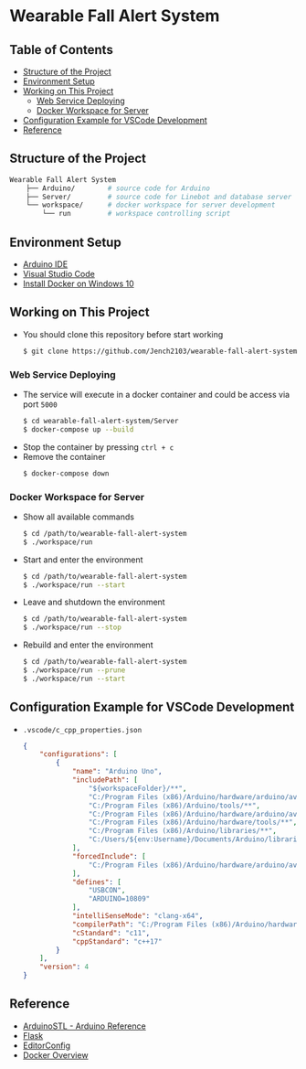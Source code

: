 # Wearable Fall Alert System


## Table of Contents
- [Structure of the Project](#structure-of-the-project)
- [Environment Setup](#environment-setup)
- [Working on This Project](#working-on-this-project)
    - [Web Service Deploying](#web-service-deploying)
    - [Docker Workspace for Server](#docker-workspace-for-server)
- [Configuration Example for VSCode Development](#configuration-example-for-vscode-development)
- [Reference](#reference)


## Structure of the Project
```bash
Wearable Fall Alert System
    ├── Arduino/        # source code for Arduino
    ├── Server/         # source code for Linebot and database server
    └── workspace/      # docker workspace for server development
        └── run         # workspace controlling script
```


## Environment Setup
- [Arduino IDE](https://www.arduino.cc/en/software)
- [Visual Studio Code](https://code.visualstudio.com/)
- [Install Docker on Windows 10](https://hackmd.io/@Jench2103/ByBj5vMbY)


## Working on This Project
- You should clone this repository before start working
    ```bash
    $ git clone https://github.com/Jench2103/wearable-fall-alert-system.git
    ```

### Web Service Deploying
- The service will execute in a docker container and could be access via port `5000`
    ```bash
    $ cd wearable-fall-alert-system/Server
    $ docker-compose up --build
    ```
- Stop the container by pressing `ctrl + c`
- Remove the container
    ```bash
    $ docker-compose down
    ```

### Docker Workspace for Server
- Show all available commands
    ```bash
    $ cd /path/to/wearable-fall-alert-system
    $ ./workspace/run
    ```
- Start and enter the environment
    ```bash
    $ cd /path/to/wearable-fall-alert-system
    $ ./workspace/run --start
    ```
- Leave and shutdown the environment
    ```bash
    $ cd /path/to/wearable-fall-alert-system
    $ ./workspace/run --stop
    ```
- Rebuild and enter the environment
    ```bash
    $ cd /path/to/wearable-fall-alert-system
    $ ./workspace/run --prune
    $ ./workspace/run --start
    ```


## Configuration Example for VSCode Development
- `.vscode/c_cpp_properties.json`
    ```json {.line-numbers}
    {
        "configurations": [
            {
                "name": "Arduino Uno",
                "includePath": [
                    "${workspaceFolder}/**",
                    "C:/Program Files (x86)/Arduino/hardware/arduino/avr/cores/arduino",
                    "C:/Program Files (x86)/Arduino/tools/**",
                    "C:/Program Files (x86)/Arduino/hardware/arduino/avr/**",
                    "C:/Program Files (x86)/Arduino/hardware/tools/**",
                    "C:/Program Files (x86)/Arduino/libraries/**",
                    "C:/Users/${env:Username}/Documents/Arduino/libraries/**"
                ],
                "forcedInclude": [
                    "C:/Program Files (x86)/Arduino/hardware/arduino/avr/cores/arduino/Arduino.h"
                ],
                "defines": [
                    "USBCON",
                    "ARDUINO=10809"
                ],
                "intelliSenseMode": "clang-x64",
                "compilerPath": "C:/Program Files (x86)/Arduino/hardware/tools/avr/bin/avr-gcc.exe",
                "cStandard": "c11",
                "cppStandard": "c++17"
            }
        ],
        "version": 4
    }
    ```


## Reference
- [ArduinoSTL - Arduino Reference](https://www.arduino.cc/reference/en/libraries/arduinostl/)
- [Flask](https://flask.palletsprojects.com/en/2.0.x/)
- [EditorConfig](https://editorconfig.org/)
- [Docker Overview](https://docs.docker.com/get-started/overview/)
